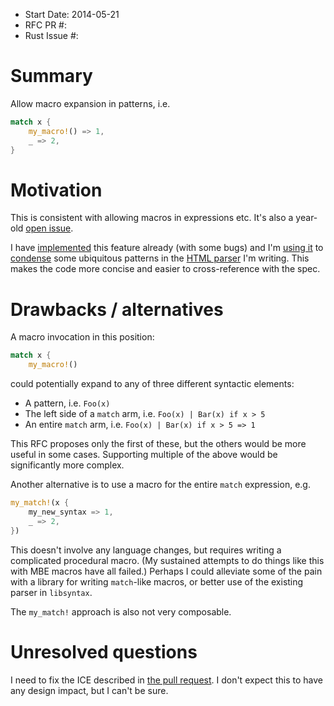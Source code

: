 - Start Date: 2014-05-21
- RFC PR #:
- Rust Issue #:

# Summary

Allow macro expansion in patterns, i.e.

~~~ .rs
match x {
    my_macro!() => 1,
    _ => 2,
}
~~~

# Motivation

This is consistent with allowing macros in expressions etc.  It's also a year-old [open issue](https://github.com/mozilla/rust/issues/6830).

I have [implemented](https://github.com/mozilla/rust/pull/14298) this feature already (with some bugs) and I'm [using it](https://github.com/kmcallister/html5/blob/937684f107090741c8e87135efc6e5476489857b/src/tree_builder/mod.rs#L111-L117) to [condense](https://github.com/kmcallister/html5/blob/937684f107090741c8e87135efc6e5476489857b/src/tree_builder/mod.rs#L261-L269) some ubiquitous patterns in the [HTML parser](https://github.com/kmcallister/html5) I'm writing.  This makes the code more concise and easier to cross-reference with the spec.

# Drawbacks / alternatives

A macro invocation in this position:

~~~ .rs
match x {
    my_macro!()
~~~

could potentially expand to any of three different syntactic elements:

* A pattern, i.e. `Foo(x)`
* The left side of a `match` arm, i.e. `Foo(x) | Bar(x) if x > 5`
* An entire `match` arm, i.e. `Foo(x) | Bar(x) if x > 5 => 1`

This RFC proposes only the first of these, but the others would be more useful in some cases.  Supporting multiple of the above would be significantly more complex.

Another alternative is to use a macro for the entire `match` expression, e.g.

~~~ .rs
my_match!(x {
    my_new_syntax => 1,
    _ => 2,
})
~~~

This doesn't involve any language changes, but requires writing a complicated procedural macro.  (My sustained attempts to do things like this with MBE macros have all failed.)  Perhaps I could alleviate some of the pain with a library for writing `match`-like macros, or better use of the existing parser in `libsyntax`.

The `my_match!` approach is also not very composable.

# Unresolved questions

I need to fix the ICE described in [the pull request](https://github.com/mozilla/rust/pull/14298).  I don't expect this to have any design impact, but I can't be sure.
